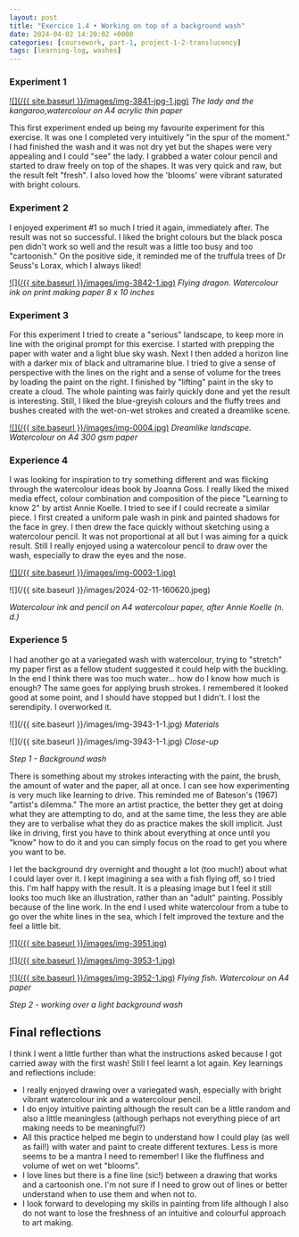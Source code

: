 ```yaml
---
layout: post
title: "Exercice 1.4 • Working on top of a background wash"
date: 2024-04-02 14:20:02 +0000
categories: [coursework, part-1, project-1-2-translucency]
tags: [learning-log, washes]
---
```


### Experiment 1

[![](/{{ site.baseurl }}/images/img-3841-jpg-1.jpg)](https://spaces.oca.ac.uk/gaellelog/wp-content/uploads/sites/5355/2024/04/img_3841_jpg-1.jpg)
_The lady and the kangaroo,watercolour on A4 acrylic thin paper_


This first experiment ended up being my favourite experiment for this exercise. It was one I completed very intuitively "in the spur of the moment." I had finished the wash and it was not dry yet but the shapes were very appealing and I could "see" the lady. I grabbed a water colour pencil and started to draw freely on top of the shapes. It was very quick and raw, but the result felt "fresh". I also loved how the 'blooms' were vibrant saturated with bright colours.


### Experiment 2


I enjoyed experiment #1 so much I tried it again, immediately after. The result was not so successful. I liked the bright colours but the black posca pen didn't work so well and the result was a little too busy and too "cartoonish." On the positive side, it reminded me of the truffula trees of Dr Seuss's Lorax, which I always liked!


[![](/{{ site.baseurl }}/images/img-3842-1.jpg)](https://spaces.oca.ac.uk/gaellelog/wp-content/uploads/sites/5355/2024/04/img_3842-1.jpg)
_Flying dragon. Watercolour ink on print making paper 8 x 10 inches_

### Experiment 3


For this experiment I tried to create a "serious" landscape, to keep more in line with the original prompt for this exercise. I started with prepping the paper with water and a light blue sky wash. Next I then added a horizon line with a darker mix of black and ultramarine blue. I tried to give a sense of perspective with the lines on the right and a sense of volume for the trees by loading the paint on the right. I finished by "lifting" paint in the sky to create a cloud. The whole painting was fairly quickly done and yet the result is interesting. Still, I liked the blue-greyish colours and the fluffy trees and bushes created with the wet-on-wet strokes and created a dreamlike scene.


[![](/{{ site.baseurl }}/images/img-0004.jpg)](https://spaces.oca.ac.uk/gaellelog/wp-content/uploads/sites/5355/2024/04/img_0004.jpg)
_Dreamlike landscape. Watercolour on A4 300 gsm paper_

### Experience 4


I was looking for inspiration to try something different and was flicking through the watercolour ideas book by Joanna Goss. I really liked the mixed media effect, colour combination and composition of the piece "Learning to know 2" by artist Annie Koelle. I tried to see if I could recreate a similar piece. I first created a uniform pale wash in pink and painted shadows for the face in grey. I then drew the face quickly without sketching using a watercolour pencil. It was not proportional at all but I was aiming for a quick result. Still I really enjoyed using a watercolour pencil to draw over the wash, especially to draw the eyes and the nose.



[![](/{{ site.baseurl }}/images/img-0003-1.jpg)](https://spaces.oca.ac.uk/gaellelog/wp-content/uploads/sites/5355/2024/04/img_0003-1.jpg)

![](/{{ site.baseurl }}/images/2024-02-11-160620.jpeg)

_Watercolour ink and pencil on A4 watercolour paper, after Annie Koelle (n. d.)_

### Experience 5


I had another go at a variegated wash with watercolour, trying to "stretch" my paper first as a fellow student suggested it could help with the buckling. In the end I think there was too much water... how do I know how much is enough? The same goes for applying brush strokes. I remembered it looked good at some point, and I should have stopped but I didn't. I lost the serendipity. I overworked it.



![](/{{ site.baseurl }}/images/img-3943-1-1.jpg)
_Materials_

![](/{{ site.baseurl }}/images/img-3943-1-1.jpg)
_Close-up_

_Step 1 - Background wash_


There is something about my strokes interacting with the paint, the brush, the amount of water and the paper, all at once. I can see how experimenting is very much like learning to drive. This reminded me of Bateson's (1967) "artist's dilemma." The more an artist practice, the better they get at doing what they are attempting to do, and at the same time, the less they are able they are to verbalise what they do as practice makes the skill implicit. Just like in driving, first you have to think about everything at once until you "know" how to do it and you can simply focus on the road to get you where you want to be.



I let the background dry overnight and thought a lot (too much!) about what I could layer over it. I kept imagining a sea with a fish flying off, so I tried this. I'm half happy with the result. It is a pleasing image but I feel it still looks too much like an illustration, rather than an "adult" painting. Possibly because of the line work. In the end I used white watercolour from a tube to go over the white lines in the sea, which I felt improved the texture and the feel a little bit.



[![](/{{ site.baseurl }}/images/img-3951.jpg)](https://spaces.oca.ac.uk/gaellelog/wp-content/uploads/sites/5355/2024/04/img_3951-1.jpg)

[![](/{{ site.baseurl }}/images/img-3953-1.jpg)](https://spaces.oca.ac.uk/gaellelog/wp-content/uploads/sites/5355/2024/04/img_3953-1.jpg)

[![](/{{ site.baseurl }}/images/img-3952-1.jpg)](https://spaces.oca.ac.uk/gaellelog/wp-content/uploads/sites/5355/2024/04/img_3952-1-1.jpg)
_Flying fish. Watercolour on A4 paper_

_Step 2 - working over a light background wash_

## Final reflections


I think I went a little further than what the instructions asked because I got carried away with the first wash! Still I feel learnt a lot again. Key learnings and reflections include:


- I really enjoyed drawing over a variegated wash, especially with bright vibrant watercolour ink and a watercolour pencil.
- I do enjoy intuitive painting although the result can be a little random and also a little meaningless (although perhaps not everything piece of art making needs to be meaningful?)
- All this practice helped me begin to understand how I could play (as well as fail!) with water and paint to create different textures. Less is more seems to be a mantra I need to remember! I like the fluffiness and volume of wet on wet "blooms".
- I love lines but there is a fine line (sic!) between a drawing that works and a cartoonish one. I'm not sure if I need to grow out of lines or better understand when to use them and when not to. 
- I look forward to developing my skills in painting from life although I also do not want to lose the freshness of an intuitive and colourful approach to art making.



